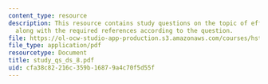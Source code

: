 ```yaml
---
content_type: resource
description: This resource contains study questions on the topic of efferent control
  along with the required references according to the question.
file: https://ol-ocw-studio-app-production.s3.amazonaws.com/courses/hst-721-the-peripheral-auditory-system-fall-2005/cfa38c82216c359b16879a4c70f5d55f_study_qs_ds_8.pdf
file_type: application/pdf
resourcetype: Document
title: study_qs_ds_8.pdf
uid: cfa38c82-216c-359b-1687-9a4c70f5d55f
---
```

